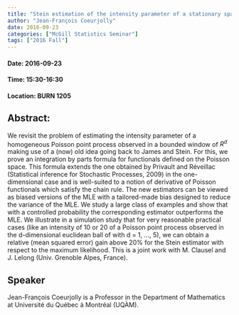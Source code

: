 ```yaml
---
title: "Stein estimation of the intensity parameter of a stationary spatial Poisson point process"
author: "Jean-François Coeurjolly"
date: 2016-09-23
categories: ["McGill Statistics Seminar"]
tags: ["2016 Fall"]
---
```


#### Date: 2016-09-23
#### Time: 15:30-16:30
#### Location: BURN 1205

## Abstract:

	
	
We revisit the problem of estimating the intensity parameter of a homogeneous Poisson point process observed in a bounded window of $R^d$ making use of a (now) old idea going back to James and Stein. For this, we prove an integration by parts formula for functionals defined on the Poisson space. This formula extends the one obtained by Privault and Réveillac (Statistical inference for Stochastic Processes, 2009) in the one-dimensional case and is well-suited to a notion of derivative of Poisson functionals which satisfy the chain rule. The new estimators can be viewed as biased versions of the MLE with a tailored-made bias designed to reduce the variance of the MLE. We study a large class of examples and show that with a controlled probability the corresponding estimator outperforms the MLE. We illustrate in a simulation study that for very reasonable practical cases (like an intensity of 10 or 20 of a Poisson point process observed in the d-dimensional euclidean ball of with d = 1, ..., 5), we can obtain a relative (mean squared error) gain above 20% for the Stein estimator with respect to the maximum likelihood. This is a joint work with M. Clausel and J. Lelong (Univ. Grenoble Alpes, France).





## Speaker

Jean-François Coeurjolly is a Professor in the Department of Mathematics at Université du Québec à Montréal (UQÀM).
